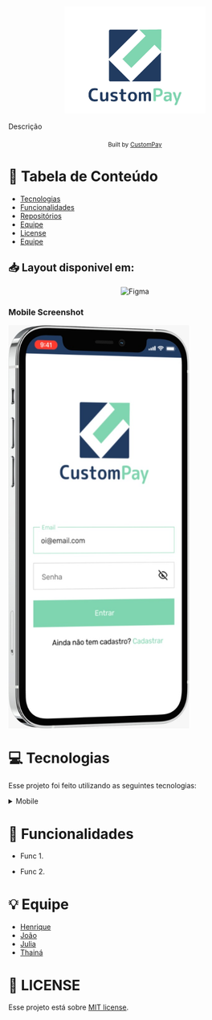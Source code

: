 <p align="center">
   <img src="./assets/logo.jpeg" alt="Happy" width="280"/>
</p>

Descrição

<div align="center">
  <sub>Built by
    <a href="https://github.com/custompay/custompay-server">CustomPay</a>
  </sub>
</div>

# :pushpin: Tabela de Conteúdo

* [Tecnologias](#computer-tecnologias)
* [Funcionalidades](#rocket-funcionalidades)
* [Repositórios](#computer-Repositórios)
* [Equipe](#equipe)
* [License](#closed_book-license)
* [Equipe](#bulb-Equipe)



## 📥 Layout disponivel em:  
<p align="center">
    <a title=".fig Mobile  href="https://www.figma.com/file/Mp1F0M7ELfmhLO4lrW14mo/PaySmart?node-id=0%3A1">
         <img alt="Figma" src="https://img.shields.io/badge/Versão Mobile-black?style=flat-square&logo=figma&logoColor=red" width="215px"/>
    </a>
</p>

### Mobile Screenshot
<div style="display: flex; flex-direction: 'row';">
   <img src="./assets//mockup2.jpeg" width="360">
</div>


# :computer: Tecnologias
Esse projeto foi feito utilizando as seguintes tecnologias:
<details>
  <summary>Mobile</summary>

-   [VS Code](https://code.visualstudio.com/)

</details>

# :rocket: Funcionalidades

- Func 1.

- Func 2.


# :bulb: Equipe
- [Henrique](https://www.linkedin.com/in/henriquegomess/)
- [João](https://www.linkedin.com/in/paulodocarmo/)
- [Julia](https://www.linkedin.com/in/julia-demuner/)
- [Thainá](https://www.linkedin.com/in/thaina-monteiro/)

# :closed_book: LICENSE

Esse projeto está sobre [MIT license](./LICENSE).
